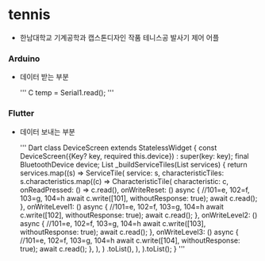 # tennis
* 한남대학교 기계공학과 캡스톤디자인 작품 테니스공 발사기 제어 어플

### Arduino
* 데이터 받는 부분

    ''' C
    temp = Serial1.read();
    '''

### Flutter
* 데이터 보내는 부분

    ''' Dart
    class DeviceScreen extends StatelessWidget {
        const DeviceScreen({Key? key, required this.device}) : super(key: key);
        final BluetoothDevice device;
        List<Widget> _buildServiceTiles(List<BluetoothService> services) {
            return services.map((s) => ServiceTile(
                service: s,
                characteristicTiles: s.characteristics.map((c) => CharacteristicTile(
                    characteristic: c,
                    onReadPressed: () => c.read(),
                    onWriteReset: () async {
                    //101=e, 102=f, 103=g, 104=h
                    await c.write([101], withoutResponse: true);
                    await c.read();
                    },
                    onWriteLevel1: () async {
                        //101=e, 102=f, 103=g, 104=h
                        await c.write([102], withoutResponse: true);
                        await c.read();
                    },
                    onWriteLevel2: () async {
                        //101=e, 102=f, 103=g, 104=h
                        await c.write([103], withoutResponse: true);
                        await c.read();
                    },
                    onWriteLevel3: () async {
                        //101=e, 102=f, 103=g, 104=h
                        await c.write([104], withoutResponse: true);
                        await c.read();
                    },
                    ),
                )
                .toList(),
            ),
        ).toList();
    }
    '''

